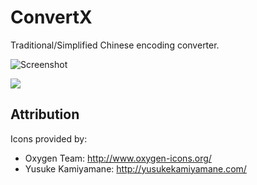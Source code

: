 ConvertX
========

Traditional/Simplified Chinese encoding converter.

![Screenshot](https://raw.github.com/eliangcs/chrome-convertx/master/screenshot.png)

[![](https://developers.google.com/chrome/web-store/images/branding/ChromeWebStore_BadgeWBorder_v2_206x58.png)](https://chrome.google.com/webstore/detail/convertx/cikomljjjpdhmngldoinjdnipbbaaiok)


Attribution
-----------

Icons provided by:

* Oxygen Team: http://www.oxygen-icons.org/
* Yusuke Kamiyamane: http://yusukekamiyamane.com/
